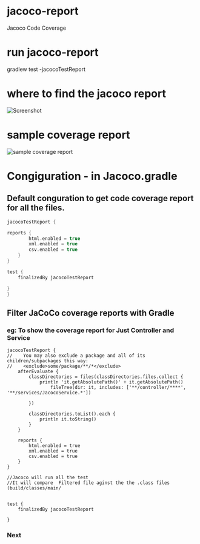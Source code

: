 # jacoco-report
Jacoco Code Coverage 
# run jacoco-report
gradlew test -jacocoTestReport
# where to find the jacoco report
![Screenshot](code-coverage-report.PNG)
# sample coverage report
![sample coverage report](code-coverage-report.PNG)
# Congiguration - in Jacoco.gradle

## Default conguration to get code coverage report for all the files.

```groovy
jacocoTestReport {

reports {
        html.enabled = true
        xml.enabled = true
        csv.enabled = true
    }
}

test {
    finalizedBy jacocoTestReport

}
}
```
## Filter JaCoCo coverage reports with Gradle
  ### eg: To show the coverage report for Just Controller and Service 
  
```
jacocoTestReport {
//    You may also exclude a package and all of its children/subpackages this way:
//    <exclude>some/package/**/*</exclude>
    afterEvaluate {
        classDirectories = files(classDirectories.files.collect {
            println 'it.getAbsolutePath()' + it.getAbsolutePath()
                fileTree(dir: it, includes: ['**/controller/****',  '**/services/JacocoService.*'])

        })

        classDirectories.toList().each {
            println it.toString()
        }
    }

    reports {
        html.enabled = true
        xml.enabled = true
        csv.enabled = true
    }
}

//Jacoco will run all the test
//It will compare  Filtered file aginst the the .class files (build/classes/main/


test {
    finalizedBy jacocoTestReport

}

```

### Next
